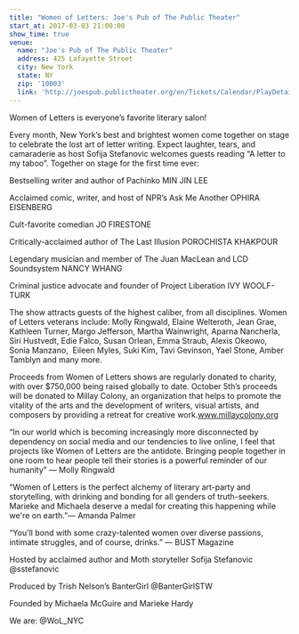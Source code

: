 ```yaml
---
title: "Women of Letters: Joe's Pub of The Public Theater"
start_at: 2017-03-03 21:00:00
show_time: true
venue:
  name: "Joe's Pub of The Public Theater"
  address: 425 Lafayette Street
  city: New York
  state: NY
  zip: '10003'
  link: 'http://joespub.publictheater.org/en/Tickets/Calendar/PlayDetailsCollection/Joes-Pub/2017/W/WOL-Mar-17/?SiteTheme=JoesPub'
---
```



Women of Letters is everyone’s favorite literary salon!

Every month, New York’s best and brightest women come together on stage to celebrate the lost art of letter writing. Expect laughter, tears, and camaraderie as host Sofija Stefanovic welcomes guests reading “A letter to my taboo”. Together on stage for the first time ever:

Bestselling writer and author of Pachinko MIN JIN LEE &nbsp; &nbsp; &nbsp;&nbsp;

Acclaimed comic, writer, and host of NPR’s Ask Me Another OPHIRA EISENBERG

Cult-favorite comedian JO FIRESTONE

Critically-acclaimed author of The Last Illusion POROCHISTA KHAKPOUR

Legendary musician and member of The Juan MacLean and LCD Soundsystem NANCY WHANG

Criminal justice advocate and founder of Project Liberation IVY WOOLF-TURK

The show attracts guests of the highest caliber, from all disciplines. Women of Letters veterans include: Molly Ringwald, Elaine Welteroth, Jean Grae, Kathleen Turner, Margo Jefferson, Martha Wainwright, Aparna Nancherla, Siri Hustvedt, Edie Falco, Susan Orlean, Emma Straub, Alexis Okeowo, Sonia Manzano, &nbsp;Eileen Myles, Suki Kim, Tavi Gevinson, Yael Stone, Amber Tamblyn and many more.

Proceeds from Women of Letters shows are regularly donated to charity, with over $750,000 being raised globally to date. October 5th’s proceeds will be donated to Millay Colony, an organization that helps to promote the vitality of the arts and the development of writers, visual artists, and composers by providing a retreat for creative work.www.millaycolony.org

“In our world which is becoming increasingly more disconnected by dependency on social media and our tendencies to live online, I feel that projects like Women of Letters are the antidote. Bringing people together in one room to hear people tell their stories is a powerful reminder of our humanity” — Molly Ringwald

“Women of Letters is the perfect alchemy of literary art-party and storytelling, with drinking and bonding for all genders of truth-seekers. Marieke and Michaela deserve a medal for creating this happening while we're on earth.”— Amanda Palmer

“You'll bond with some crazy-talented women over diverse passions, intimate struggles, and of course, drinks.” — BUST Magazine

Hosted by acclaimed author and Moth storyteller Sofija Stefanovic @sstefanovic

Produced by Trish Nelson’s BanterGirl @BanterGirlSTW

Founded by Michaela McGuire and Marieke Hardy

We are: @WoL_NYC